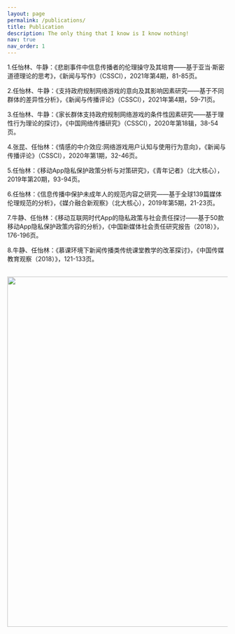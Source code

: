```yaml
---
layout: page
permalink: /publications/
title: Publication
description: The only thing that I know is I know nothing!
nav: true
nav_order: 1
---
```


1.任怡林、牛静：《悲剧事件中信息传播者的伦理操守及其培育——基于亚当·斯密道德理论的思考》，《新闻与写作》（CSSCI），2021年第4期，81-85页。

2.任怡林、牛静：《支持政府规制网络游戏的意向及其影响因素研究——基于不同群体的差异性分析》，《新闻与传播评论》（CSSCI），2021年第4期，59-71页。

3.任怡林、牛静：《家长群体支持政府规制网络游戏的条件性因素研究——基于理性行为理论的探讨》，《中国网络传播研究》（CSSCI），2020年第18辑，38-54页。

4.张昆、任怡林：《情感的中介效应:网络游戏用户认知与使用行为意向》，《新闻与传播评论》（CSSCI），2020年第1期，32-46页。

5.任怡林：《移动App隐私保护政策分析与对策研究》，《青年记者》（北大核心），2019年第20期，93-94页。

6.任怡林：《信息传播中保护未成年人的规范内容之研究——基于全球139篇媒体伦理规范的分析》，《媒介融合新观察》（北大核心），2019年第5期，21-23页。

7.牛静、任怡林：《移动互联网时代App的隐私政策与社会责任探讨——基于50款移动App隐私保护政策内容的分析》，《中国新媒体社会责任研究报告（2018）》，176-196页。

8.牛静、任怡林：《慕课环境下新闻传播类传统课堂教学的改革探讨》，《中国传媒教育观察（2018）》，121-133页。


<br>
<a href="https://github.com/SocratesClub/SocratesClub.github.io/edit/master/_pages/publications.md">
  <img src="https://user-images.githubusercontent.com/543384/192227995-fdb3a693-2f68-4dc4-b9bd-06053066322f.png" width = "800" align="middle" />
</a>
<br>
